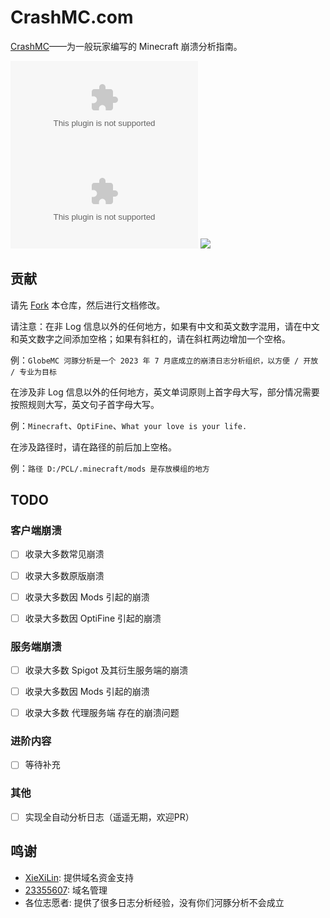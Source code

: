 # CrashMC.com

[CrashMC](https://crashmc.com/)——为一般玩家编写的 Minecraft 崩溃分析指南。

[![](https://img.shields.io/github/stars/GlobeMC/crashmc.com?style=for-the-badge)](https://bilibili.com/video/BV1GJ411x7h7)
[![](https://img.shields.io/github/issues/GlobeMC/crashmc.com?style=for-the-badge)](https://github.com/GlobeMC/crashmc.com/issues)
[![](https://img.shields.io/github/actions/workflow/status/GlobeMC/crashmc.com/gh-pages.yml?branch=main&style=for-the-badge)](https://github.com/GlobeMC/crashmc.com/actions/workflows/gh-pages.yml)

## 贡献

请先 [Fork](https://github.com/GlobeMC/crashmc.com/fork) 本仓库，然后进行文档修改。

请注意：在非 Log 信息以外的任何地方，如果有中文和英文数字混用，请在中文和英文数字之间添加空格；如果有斜杠的，请在斜杠两边增加一个空格。

例：`GlobeMC 河豚分析是一个 2023 年 7 月底成立的崩溃日志分析组织，以方便 / 开放 / 专业为目标`

在涉及非 Log 信息以外的任何地方，英文单词原则上首字母大写，部分情况需要按照规则大写，英文句子首字母大写。

例：`Minecraft`、`OptiFine`、`What your love is your life.`

在涉及路径时，请在路径的前后加上空格。

例：`路径 D:/PCL/.minecraft/mods 是存放模组的地方`

## TODO

### 客户端崩溃

- [ ] 收录大多数常见崩溃

- [ ] 收录大多数原版崩溃

- [ ] 收录大多数因 Mods 引起的崩溃

- [ ] 收录大多数因 OptiFine 引起的崩溃

### 服务端崩溃

- [ ] 收录大多数 Spigot 及其衍生服务端的崩溃

- [ ] 收录大多数因 Mods 引起的崩溃

- [ ] 收录大多数 代理服务端 存在的崩溃问题

### 进阶内容

- [ ] 等待补充

### 其他

- [ ] 实现全自动分析日志（遥遥无期，欢迎PR）


## 鸣谢

- [XieXiLin](https://github.com/XieXiLin2): 提供域名资金支持
- [23355607](https://github.com/2623684696): 域名管理
- 各位志愿者: 提供了很多日志分析经验，没有你们河豚分析不会成立
